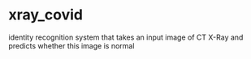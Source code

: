 # xray_covid
identity recognition system that takes an input image of CT  X-Ray and predicts whether this image is normal
